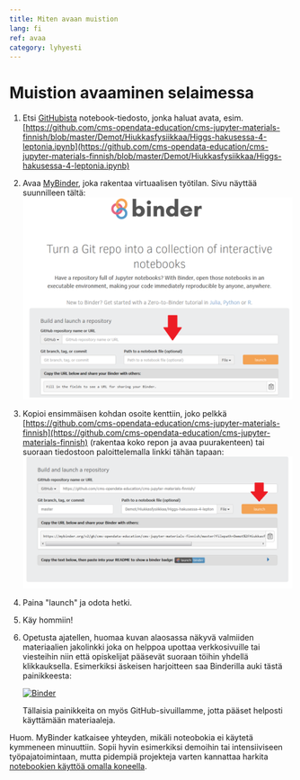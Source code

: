 ```yaml
---
title: Miten avaan muistion
lang: fi
ref: avaa
category: lyhyesti
---
```


# Muistion avaaminen selaimessa

1. Etsi [GitHubista](https://github.com/cms-opendata-education/cms-jupyter-materials-finnish) notebook-tiedosto, jonka haluat avata, esim. [https://github.com/cms-opendata-education/cms-jupyter-materials-finnish/blob/master/Demot/Hiukkasfysiikkaa/Higgs-hakusessa-4-leptonia.ipynb](https://github.com/cms-opendata-education/cms-jupyter-materials-finnish/blob/master/Demot/Hiukkasfysiikkaa/Higgs-hakusessa-4-leptonia.ipynb)
1. Avaa [MyBinder](https://mybinder.org), joka rakentaa virtuaalisen työtilan. Sivu näyttää suunnilleen tältä: ![binder](../assets/img/Binder.png)
1. Kopioi ensimmäisen kohdan osoite kenttiin, joko pelkkä [https://github.com/cms-opendata-education/cms-jupyter-materials-finnish](https://github.com/cms-opendata-education/cms-jupyter-materials-finnish) (rakentaa koko repon ja avaa puurakenteen) tai suoraan tiedostoon paloittelemalla linkki tähän tapaan: ![binder](../assets/img/Binder2.png)
1. Paina "launch" ja odota hetki.
1. Käy hommiin!
1. Opetusta ajatellen, huomaa kuvan alaosassa näkyvä valmiiden materiaalien jakolinkki joka on helppoa upottaa verkkosivuille tai viesteihin niin että opiskelijat pääsevät suoraan töihin yhdellä klikkauksella. Esimerkiksi äskeisen harjoitteen saa Binderilla auki tästä painikkeesta:

    [![Binder](https://mybinder.org/badge.svg)](https://mybinder.org/v2/gh/cms-opendata-education/cms-jupyter-materials-finnish/master?filepath=Demot%2FHiukkasfysiikkaa%2FHiggs-hakusessa-4-leptonia.ipynb) 

    Tällaisia painikkeita on myös GitHub-sivuillamme, jotta pääset helposti käyttämään materiaaleja.

Huom. MyBinder katkaisee yhteyden, mikäli noteobokia ei käytetä kymmeneen minuuttiin. Sopii hyvin esimerkiksi demoihin tai intensiiviseen työpajatoimintaan, mutta pidempiä projekteja varten kannattaa harkita [notebookien käyttöä omalla koneella](../jupyter/kaytto.md#2-pikaohje-omalla-koneella-toimimiseen).
